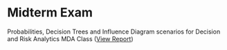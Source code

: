 # Midterm Exam
Probabilities, Decision Trees and Influence Diagram scenarios for Decision and Risk Analytics MDA Class ([View Report](.Bryce_Bowles_SCMA691MidTermExamSpring2021.pdf))
